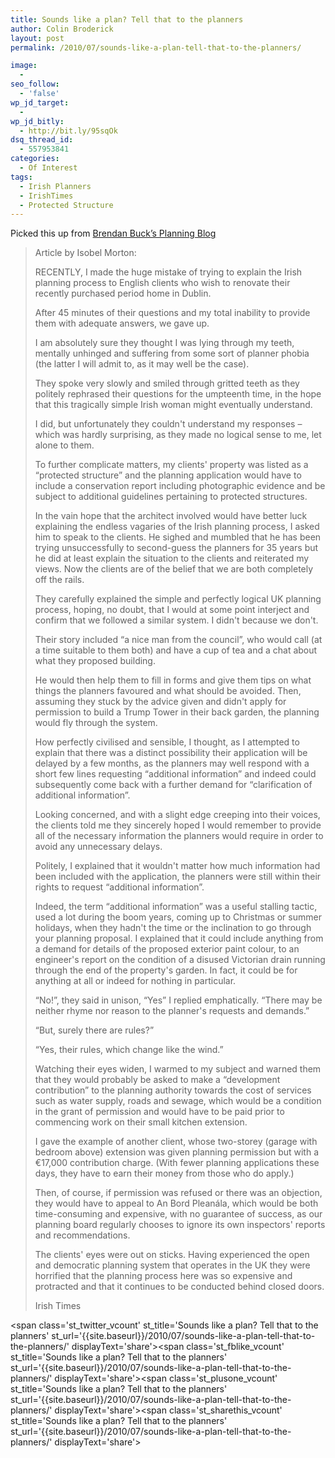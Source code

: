 ```yaml
---
title: Sounds like a plan? Tell that to the planners
author: Colin Broderick
layout: post
permalink: /2010/07/sounds-like-a-plan-tell-that-to-the-planners/

image:
  - 
seo_follow:
  - 'false'
wp_jd_target:
  - 
wp_jd_bitly:
  - http://bit.ly/95sqOk
dsq_thread_id:
  - 557953841
categories:
  - Of Interest
tags:
  - Irish Planners
  - IrishTimes
  - Protected Structure
---
```

Picked this up from <a title="Go to Blog" href="http://buckplanning.blogspot.com" target="_blank">Brendan Buck&#8217;s Planning Blog</a>

> Article by Isobel Morton:
> 
> RECENTLY, I made the huge mistake of trying to explain the Irish planning process to English clients who wish to renovate their recently purchased period home in Dublin.
> 
> After 45 minutes of their questions and my total inability to provide them with adequate answers, we gave up.
> 
> I am absolutely sure they thought I was lying through my teeth, mentally unhinged and suffering from some sort of planner phobia (the latter I will admit to, as it may well be the case).
> 
> They spoke very slowly and smiled through gritted teeth as they politely rephrased their questions for the umpteenth time, in the hope that this tragically simple Irish woman might eventually understand.<!--more-->
> 
> I did, but unfortunately they couldn't understand my responses – which was hardly surprising, as they made no logical sense to me, let alone to them.
> 
> To further complicate matters, my clients' property was listed as a “protected structure” and the planning application would have to include a conservation report including photographic evidence and be subject to additional guidelines pertaining to protected structures.
> 
> In the vain hope that the architect involved would have better luck explaining the endless vagaries of the Irish planning process, I asked him to speak to the clients. He sighed and mumbled that he has been trying unsuccessfully to second-guess the planners for 35 years but he did at least explain the situation to the clients and reiterated my views. Now the clients are of the belief that we are both completely off the rails.
> 
> They carefully explained the simple and perfectly logical UK planning process, hoping, no doubt, that I would at some point interject and confirm that we followed a similar system. I didn't because we don't.
> 
> Their story included “a nice man from the council”, who would call (at a time suitable to them both) and have a cup of tea and a chat about what they proposed building.
> 
> He would then help them to fill in forms and give them tips on what things the planners favoured and what should be avoided. Then, assuming they stuck by the advice given and didn't apply for permission to build a Trump Tower in their back garden, the planning would fly through the system.
> 
> How perfectly civilised and sensible, I thought, as I attempted to explain that there was a distinct possibility their application will be delayed by a few months, as the planners may well respond with a short few lines requesting “additional information” and indeed could subsequently come back with a further demand for “clarification of additional information”.
> 
> Looking concerned, and with a slight edge creeping into their voices, the clients told me they sincerely hoped I would remember to provide all of the necessary information the planners would require in order to avoid any unnecessary delays.
> 
> Politely, I explained that it wouldn't matter how much information had been included with the application, the planners were still within their rights to request “additional information”.
> 
> Indeed, the term “additional information” was a useful stalling tactic, used a lot during the boom years, coming up to Christmas or summer holidays, when they hadn't the time or the inclination to go through your planning proposal. I explained that it could include anything from a demand for details of the proposed exterior paint colour, to an engineer's report on the condition of a disused Victorian drain running through the end of the property's garden. In fact, it could be for anything at all or indeed for nothing in particular.
> 
> “No!”, they said in unison, “Yes” I replied emphatically. “There may be neither rhyme nor reason to the planner's requests and demands.”
> 
> “But, surely there are rules?”
> 
> “Yes, their rules, which change like the wind.”
> 
> Watching their eyes widen, I warmed to my subject and warned them that they would probably be asked to make a “development contribution” to the planning authority towards the cost of services such as water supply, roads and sewage, which would be a condition in the grant of permission and would have to be paid prior to commencing work on their small kitchen extension.
> 
> I gave the example of another client, whose two-storey (garage with bedroom above) extension was given planning permission but with a €17,000 contribution charge. (With fewer planning applications these days, they have to earn their money from those who do apply.)
> 
> Then, of course, if permission was refused or there was an objection, they would have to appeal to An Bord Pleanála, which would be both time-consuming and expensive, with no guarantee of success, as our planning board regularly chooses to ignore its own inspectors' reports and recommendations.
> 
> The clients' eyes were out on sticks. Having experienced the open and democratic planning system that operates in the UK they were horrified that the planning process here was so expensive and protracted and that it continues to be conducted behind closed doors.
> 
> Irish Times

<span class='st\_twitter\_vcount' st\_title='Sounds like a plan? Tell that to the planners' st\_url='{{site.baseurl}}/2010/07/sounds-like-a-plan-tell-that-to-the-planners/' displayText='share'></span><span class='st\_fblike\_vcount' st\_title='Sounds like a plan? Tell that to the planners' st\_url='{{site.baseurl}}/2010/07/sounds-like-a-plan-tell-that-to-the-planners/' displayText='share'></span><span class='st\_plusone\_vcount' st\_title='Sounds like a plan? Tell that to the planners' st\_url='{{site.baseurl}}/2010/07/sounds-like-a-plan-tell-that-to-the-planners/' displayText='share'></span><span class='st\_sharethis\_vcount' st\_title='Sounds like a plan? Tell that to the planners' st\_url='{{site.baseurl}}/2010/07/sounds-like-a-plan-tell-that-to-the-planners/' displayText='share'></span>
